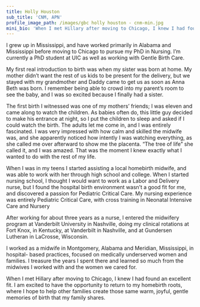 ```yaml
---
title: Holly Houston
sub_title: 'CNM, APN'
profile_image_path: /images/gbc holly houston - cnm-min.jpg
mini_bio: 'When I met Hillary after moving to Chicago, I knew I had found an excellent fit. I am excited to have the opportunity to return to my homebirth roots, where I hope to help other families create those same warm, joyful, gentle memories of birth that my family shares.'
---
```



I grew up in Mississippi, and have worked primarily in Alabama and Mississippi before moving to Chicago to pursue my PhD in Nursing. I’m currently a PhD student at UIC as well as working with Gentle Birth Care.

My first real introduction to birth was when my sister was born at home. My mother didn’t want the rest of us kids to be present for the delivery, but we stayed with my grandmother and Daddy came to get us as soon as Anna Beth was born. I remember being able to crowd into my parent’s room to see the baby, and I was so excited because I finally had a sister.

The first birth I witnessed was one of my mothers’ friends; I was eleven and came along to watch the children. As babies often do, this little guy decided to make his entrance at night, so I put the children to sleep and asked if I could watch the birth. The adults let me come in, and I was entirely fascinated. I was very impressed with how calm and skilled the midwife was, and she apparently noticed how intently I was watching everything, as she called me over afterward to show me the placenta. “The tree of life” she called it, and I was amazed. That was the moment I knew exactly what I wanted to do with the rest of my life.

When I was in my teens I started assisting a local homebirth midwife, and was able to work with her through high school and college. When I started nursing school, I thought I would want to work as a Labor and Delivery nurse, but I found the hospital birth environment wasn’t a good fit for me, and discovered a passion for Pediatric Critical Care. My nursing experience was entirely Pediatric Critical Care, with cross training in Neonatal Intensive Care and Nursery

After working for about three years as a nurse, I entered the midwifery program at Vanderbilt University in Nashville, doing my clinical rotations at Fort Knox, in Kentucky, at Vanderbilt in Nashville, and at Gundersen Lutheran in LaCrosse, Wisconsin.

I worked as a midwife in Montgomery, Alabama and Meridian, Mississippi, in hospital- based practices, focused on medically underserved women and families. I treasure the years I spent there and learned so much from the midwives I worked with and the women we cared for.

When I met Hillary after moving to Chicago, I knew I had found an excellent fit. I am excited to have the opportunity to return to my homebirth roots, where I hope to help other families create those same warm, joyful, gentle memories of birth that my family shares.
